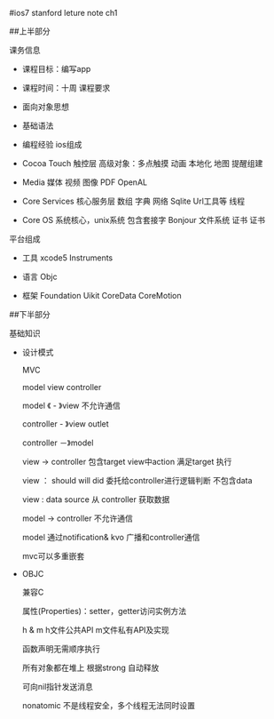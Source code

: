 #ios7 stanford leture note ch1

##上半部分

课务信息
- 课程目标：编写app
- 课程时间：十周
课程要求
- 面向对象思想
- 基础语法
- 编程经验
ios组成
- Cocoa Touch
    触控层
    高级对象：多点触摸 动画 本地化 地图 提醒组建

- Media
    媒体
    视频 图像 PDF OpenAL

- Core Services
    核心服务层
    数组 字典 网络 Sqlite Url工具等 线程

- Core OS
    系统核心，unix系统
    包含套接字 Bonjour 文件系统 证书 证书

平台组成
- 工具
    xcode5 Instruments

- 语言
    Objc

- 框架
    Foundation Uikit CoreData CoreMotion


##下半部分

基础知识
- 设计模式

    MVC

    model view controller

    model 《 - 》view 不允许通信

    controller - 》view outlet

    controller －》model

    view ->  controller 包含target view中action 满足target 执行

    view ： should will did 委托给controller进行逻辑判断 不包含data

    view : data source 从 controller 获取数据

    model -> controller 不允许通信

    model 通过notification& kvo 广播和controller通信

    mvc可以多重嵌套

- OBJC

    兼容C

    属性(Properties)：setter，getter访问实例方法

    h & m h文件公共API m文件私有API及实现

    函数声明无需顺序执行

    所有对象都在堆上 根据strong 自动释放

    可向nil指针发送消息

    nonatomic 不是线程安全，多个线程无法同时设置
